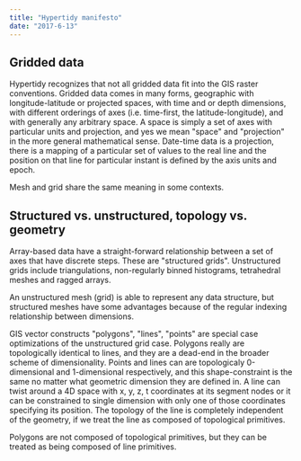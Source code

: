 ```yaml
---
title: "Hypertidy manifesto"
date: "2017-6-13"
---
```


## Gridded data 

Hypertidy recognizes that not all gridded data fit into the GIS raster conventions. Gridded data comes in many forms, geographic with longitude-latitude or projected spaces, with time and or depth dimensions, with different orderings of axes (i.e. time-first, the latitude-longitude), and with generally any arbitrary space. A space is simply a set of axes with particular units and projection, and yes we mean "space" and "projection" in the more general mathematical sense. Date-time data is a projection, there is a mapping of a particular set of values to the real line and the position on that line for particular instant is defined by the axis units and epoch. 

Mesh and grid share the same meaning in some contexts. 

## Structured vs. unstructured, topology vs. geometry

Array-based data have a straight-forward relationship between a set of axes that have discrete steps. These are "structured grids". Unstructured grids include triangulations, non-regularly binned histograms, tetrahedral meshes and ragged arrays. 

An unstructured mesh (grid) is able to represent any data structure, but structured meshes have some advantages because of the regular indexing relationship between dimensions. 

GIS vector constructs "polygons", "lines", "points" are special case optimizations of the unstructured grid case. Polygons really are topologically identical to lines, and they are a dead-end in the broader scheme of dimensionality. Points and lines can are topologicaly 0-dimensional and 1-dimensional respectively, and this shape-constraint is the same no matter what geometric dimension they are defined in. A line can twist around a 4D space with x, y, z, t coordinates at its segment nodes or it can be constrained to single dimension with only one of those coordinates specifying its position. The topology of the line is completely independent of the geometry, if we treat the line as composed of topological primitives. 

Polygons are not composed of topological primitives, but they can be treated as being composed of line primitives. 

